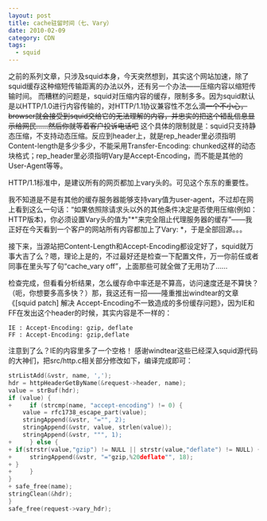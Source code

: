 ```yaml
---
layout: post
title: cache驻留时间（七、Vary）
date: 2010-02-09
category: CDN
tags:
  - squid
---
```


之前的系列文章，只涉及squid本身，今天突然想到，其实这个网站加速，除了squid缓存这种缩短传输距离的办法以外，还有另一个办法——压缩内容以缩短传输时间。
而糟糕的问题是，squid对压缩内容的缓存，限制多多。因为squid默认是以HTTP/1.0进行内容传输的，对HTTP/1.1协议兼容性不怎么滴~~一个不小心，browser就会接受到squid交给它的无法理解的内容，并忠实的把这个错乱信息显示给网民……然后你就等着客户投诉电话吧~~
这个具体的限制就是：squid只支持静态压缩，不支持动态压缩。反应到header上，就是rep_header里必须指明Content-length是多少多少，不能采用Transfer-Encoding: chunked这样的动态块格式；rep_header里必须指明Vary是Accept-Encoding，而不能是其他的User-Agent等等。

HTTP/1.1标准中，是建议所有的网页都加上vary头的。可见这个东东的重要性。

我不知道是不是有其他的缓存服务器能够支持vary值为user-agent，不过却在网上看到这么一句话：“如果依照除请求头以外的其他条件决定是否使用压缩(例如：HTTP版本)，你必须设置Vary头的值为"*"来完全阻止代理服务器的缓存”——我正好在今天看到一个客户的网站所有内容都加上了Vary: *，于是全部回源。。。

接下来，当源站把Content-Length和Accept-Encoding都设定好了，squid就万事大吉了么？嗯，理论上是的，不过最好还是检查一下配置文件，万一你前任或者同事在里头写了句“cache_vary off”，上面那些可就全做了无用功了……

检查完成，但看看分析结果，怎么缓存命中率还是不算高，访问速度还是不算快？（呃，你想要多高多快？）那，我这还有一招——隆重推出windtear的文章《[squid patch] 解决 Accept-Encoding不一致造成的多份缓存问题》，因为IE和FF在发出这个header的时候，其实内容是不一样的：

    IE : Accept-Encoding: gzip, deflate
    FF : Accept-Encoding: gzip,deflate

注意到了么？IE的内容里多了一个空格！
感谢windtear这些已经深入squid源代码的大神们，把src/http.c相关部分修改如下，编译完成即可：
```c
strListAdd(&vstr, name, ',');
hdr = httpHeaderGetByName(&request->header, name);
value = strBuf(hdr);
if (value) {
+     if (strcmp(name, "accept-encoding") != 0) {
    value = rfc1738_escape_part(value);
    stringAppend(&vstr, "="", 2);
    stringAppend(&vstr, value, strlen(value));
    stringAppend(&vstr, """, 1);
+     } else {
+ if(strstr(value,"gzip") != NULL || strstr(value,"deflate") != NULL) {
+     stringAppend(&vstr, "="gzip,%20deflate"", 18);
+ }
+     }
}
+ safe_free(name);
stringClean(&hdr);
}
safe_free(request->vary_hdr);
```

